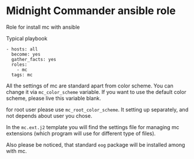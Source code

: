 Midnight Commander ansible role
=========

Role for install mc with ansible

Typical playbook
```
- hosts: all
  become: yes
  gather_facts: yes
  roles:
    - mc
  tags: mc
```  

All the settings of mc are standard apart from color scheme. You can change it via `mc_color_scheme` variable. If you want to use the default color scheme, please live this variable blank.

for root user please use `mc_root_color_scheme`. It setting up separately, and not depends about user you chose.

In the `mc.ext.j2` template you will find the settings file for managing mc extensions (which program will use for different type of files).

Also please be noticed, that standard `eog` package will be installed among with mc.

